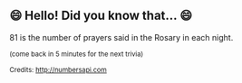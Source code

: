 ## 😄 Hello! Did you know that... 😄
81 is the number of prayers said in the Rosary in each night.

<sup>(come back in 5 minutes for the next trivia)</sup>


<sup>Credits: http://numbersapi.com</sup>
